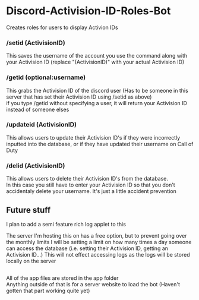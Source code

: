 # Discord-Activision-ID-Roles-Bot
Creates roles for users to display Activion IDs

### /setid (ActivisionID)
This saves the username of the account you use the command along with your Activision ID (replace "(ActivisionID)" with your actual Activision ID)

### /getid (optional:username)
This grabs the Activision ID of the discord user (Has to be someone in this server that has set their Activision ID using /setid as above)  
if you type /getid without specifying a user, it will return your Activision ID instead of someone elses

### /updateid (ActivisionID)
This allows users to update their Activision ID's if they were incorrectly inputted into the database, or if they have updated their username on Call of Duty

### /delid (ActivisionID)
This allows users to delete their Activision ID's from the database.  
In this case you still have to enter your Activision ID so that you don't accidentaly delete your username. It's just a little accident prevention

## Future stuff
I plan to add a semi feature rich log applet to this
  
The server I'm hosting this on has a free option, but to prevent going over the monthly limits
I will be setting a limit on how many times a day someone can access the database (i.e. setting their Activision ID, getting an Activision ID...)
This will not effect accessing logs as the logs will be stored locally on the server
##

All of the app files are stored in the app folder  
Anything outside of that is for a server website to load the bot (Haven't gotten that part working quite yet)
